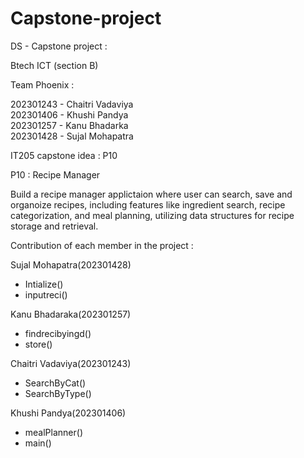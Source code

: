 # Capstone-project
DS - Capstone project :

Btech ICT (section B)

Team Phoenix :

202301243 - Chaitri Vadaviya </br>
202301406 - Khushi Pandya</br>
202301257 - Kanu Bhadarka</br>
202301428 - Sujal Mohapatra</br>

IT205 capstone idea : P10

P10 : Recipe Manager

Build a recipe manager applictaion where user can search, save and organoize recipes, including features like ingredient search,
recipe categorization, and meal planning, utilizing data structures for recipe storage and retrieval.

Contribution of each member in the project :

Sujal Mohapatra(202301428)
- Intialize()
- inputreci()

Kanu Bhadaraka(202301257)
- findrecibyingd()
- store()

Chaitri Vadaviya(202301243)
- SearchByCat()
- SearchByType()

Khushi Pandya(202301406)
- mealPlanner()
- main()
